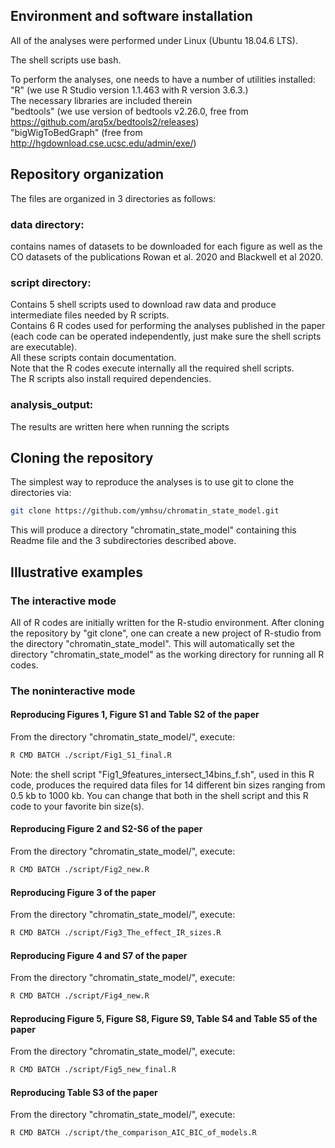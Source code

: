 ## Environment and software installation
All of the analyses were performed under Linux (Ubuntu 18.04.6 LTS).

The shell scripts use bash.

To perform the analyses, one needs to have a number of utilities installed:  
"R" (we use R Studio version 1.1.463 with R version 3.6.3.)  
The necessary libraries are included therein  
"bedtools" (we use version of bedtools v2.26.0, free from https://github.com/arq5x/bedtools2/releases)   
"bigWigToBedGraph" (free from http://hgdownload.cse.ucsc.edu/admin/exe/)  

## Repository organization
The files are organized in 3 directories as follows:  


### data directory: 
contains names of datasets to be downloaded for each figure as well as the CO datasets of the publications Rowan et al. 2020 and Blackwell et al 2020.  


### script directory:
Contains 5 shell scripts used to download raw data and produce intermediate files needed by R scripts.  
Contains 6 R codes used for performing the analyses published in the paper (each code can be operated independently, just make sure the shell scripts are executable).  
All these scripts contain documentation.   
Note that the R codes execute internally all the required shell scripts.   
The R scripts also install required dependencies. 


### analysis_output:
The results are written here when running the scripts


## Cloning the repository
The simplest way to reproduce the analyses is to use git to clone the directories via:
```bash
git clone https://github.com/ymhsu/chromatin_state_model.git
``` 
This will produce a directory "chromatin_state_model" containing this Readme file and the 3 subdirectories described above.


## Illustrative examples
### The interactive mode
All of R codes are initially written for the R-studio environment.
After cloning the repository by "git clone", one can create a new project of R-studio from the directory "chromatin_state_model".
This will automatically set the directory "chromatin_state_model" as the working directory for running all R codes.


### The noninteractive mode
#### Reproducing Figures 1, Figure S1 and Table S2 of the paper
From the directory "chromatin_state_model/", execute:
```bash
R CMD BATCH ./script/Fig1_S1_final.R
``` 

Note: the shell script "Fig1_9features_intersect_14bins_f.sh", used in this R code, produces the required data files for 14 different bin sizes ranging from 0.5 kb to 1000 kb. You can change that both in the shell script and this R code to your favorite bin size(s).

#### Reproducing Figure 2 and S2-S6 of the paper
From the directory "chromatin_state_model/", execute: 
```bash
R CMD BATCH ./script/Fig2_new.R
```

#### Reproducing Figure 3 of the paper
From the directory "chromatin_state_model/", execute: 
```bash
R CMD BATCH ./script/Fig3_The_effect_IR_sizes.R
```

#### Reproducing Figure 4 and S7 of the paper
From the directory "chromatin_state_model/", execute: 
```bash
R CMD BATCH ./script/Fig4_new.R
```

#### Reproducing Figure 5, Figure S8, Figure S9, Table S4 and Table S5 of the paper
From the directory "chromatin_state_model/", execute: 
```bash
R CMD BATCH ./script/Fig5_new_final.R
```

#### Reproducing Table S3 of the paper
From the directory "chromatin_state_model/", execute: 
```bash
R CMD BATCH ./script/the_comparison_AIC_BIC_of_models.R
```
